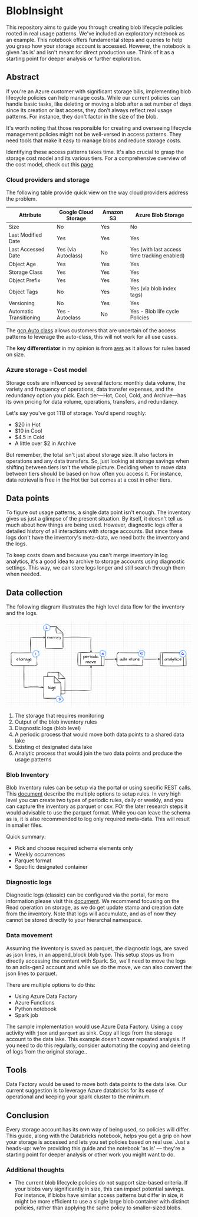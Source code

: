 # BlobInsight

This repository aims to guide you through creating blob lifecycle policies rooted in real usage patterns. We've included an exploratory notebook as an example. This notebook offers fundamental steps and queries to help you grasp how your storage account is accessed. However, the notebook is given 'as is' and isn't meant for direct production use. Think of it as a starting point for deeper analysis or further exploration.

## Abstract

If you're an Azure customer with significant storage bills, implementing blob lifecycle policies can help manage costs. While our current policies can handle basic tasks, like deleting or moving a blob after a set number of days since its creation or last access, they don't always reflect real usage patterns. For instance, they don't factor in the size of the blob.

It's worth noting that those responsible for creating and overseeing lifecycle management policies might not be well-versed in access patterns. They need tools that make it easy to manage blobs and reduce storage costs.

Identifying these access patterns takes time. It's also crucial to grasp the storage cost model and its various tiers. For a comprehensive overview of the cost model, check out this [page](https://azure.microsoft.com/en-us/pricing/details/storage/blobs/#pricing).

### Cloud providers and storage

The following table provide quick view on the way cloud providers address the problem.

| Attribute | Google Cloud Storage | Amazon S3 | Azure Blob Storage |
|-----------|----------------------|-----------|--------------------|
| Size | No | Yes | No |
| Last Modified Date | Yes | Yes | Yes |
| Last Accessed Date | Yes (via Autoclass) | No | Yes (with last access time tracking enabled) |
| Object Age | Yes | Yes | Yes |
| Storage Class | Yes  | Yes | Yes |
| Object Prefix | Yes | Yes | Yes |
| Object Tags | No | Yes | Yes (via blob index tags) |
| Versioning | No | Yes | Yes |
| Automatic Transitioning | Yes - Autoclass | No | Yes - Blob life cycle Policies |

The [gcp Auto class]([Title](https://cloud.google.com/storage/docs/autoclass)) allows customers that are uncertain of the access patterns to leverage the auto-class, this will not work for all use cases.

The __key differentiator__ in my opinion is from [aws]([Title](https://docs.aws.amazon.com/AmazonS3/latest/userguide/intro-lifecycle-rules.html)) as it allows for rules based on size.

### Azure storage - Cost model

Storage costs are influenced by several factors: monthly data volume, the variety and frequency of operations, data transfer expenses, and the redundancy option you pick. Each tier—Hot, Cool, Cold, and Archive—has its own pricing for data volume, operations, transfers, and redundancy.

Let's say you've got 1TB of storage. You'd spend roughly:

- $20 in Hot
- $10 in Cool
- $4.5 in Cold
- A little over $2 in Archive

But remember, the total isn't just about storage size. It also factors in operations and any data transfers. So, just looking at storage savings when shifting between tiers isn't the whole picture. Deciding when to move data between tiers should be based on how often you access it. For instance, data retrieval is free in the Hot tier but comes at a cost in other tiers.

## Data points

To figure out usage patterns, a single data point isn't enough. The inventory gives us just a glimpse of the present situation. By itself, it doesn't tell us much about how things are being used. However, diagnostic logs offer a detailed history of all interactions with storage accounts. But since these logs don't have the inventory's meta-data, we need both: the inventory and the logs.

To keep costs down and because you can't merge inventory in log analytics, it's a good idea to archive to storage accounts using diagnostic settings. This way, we can store logs longer and still search through them when needed.

## Data collection

The following diagram illustrates the high level data flow for the inventory and the logs.

![Data Flow](media/2023-07-20-10-40-01.png)

1. The storage that requires monitoring
2. Output of the blob inventory rules
3. Diagnostic logs (blob level)
4. A periodic process that would move both data points to a shared data lake
5. Existing ot designated data lake
6. Analytic process that would join the two data points and produce the usage patterns

### Blob Inventory

Blob Inventory rules can be setup via the portal or using specific REST calls. This [document](https://learn.microsoft.com/en-us/azure/storage/blobs/blob-inventory) describe the multiple options to setup rules. In very high level you can create two types of periodic rules, daily or weekly, and you can capture the inventory as parquet or csv. FOr the later research steps it would advisable to use the parquet format. While you can leave the schema as is, it is also recommended to log only required meta-data. This will result in smaller files.

Quick summary:

- Pick and choose required schema elements only
- Weekly occurrences
- Parquet format
- Specific designated container

### Diagnostic logs

Diagnostic logs (classic) can be configured via the portal, for more information please visit this [document](https://learn.microsoft.com/en-us/azure/storage/common/manage-storage-analytics-logs?tabs=azure-portal). We recommend focusing on the Read operation on storage, as we do get update stamp and creation date from the inventory. Note that logs will accumulate, and as of now they cannot be stored directly to your hierarchal namespace.

### Data movement

Assuming the inventory is saved as parquet, the diagnostic logs, are saved as json lines, in an append_block blob type. This setup stops us from directly accessing the content with Spark. So, we'll need to move the logs to an adls-gen2 account and while we do the move, we can also convert the json lines to parquet.

There are multiple options to do this:

- Using Azure Data Factory
- Azure Functions
- Python notebook
- Spark job

The sample implementation would use Azure Data Factory. Using a copy activity with ```json``` and ```parquet``` as sink. Copy all logs from the storage account to the data lake. This example doesn't cover repeated analysis. If you need to do this regularly, consider automating the copying and deleting of logs from the original storage..

## Tools

Data Factory would be used to move both data points to the data lake.
Our current suggestion is to leverage Azure databricks for its ease of operational and keeping your spark cluster to the minimum.

## Conclusion

Every storage account has its own way of being used, so policies will differ. This guide, along with the Databricks notebook, helps you get a grip on how your storage is accessed and lets you set policies based on real use. Just a heads-up: we're providing this guide and the notebook 'as is' — they're a starting point for deeper analysis or other work you might want to do.

### Additional thoughts

- The current blob lifecycle policies do not support size-based criteria. If your blobs vary significantly in size, this can impact potential savings. For instance, if blobs have similar access patterns but differ in size, it might be more efficient to use a single large blob container with distinct policies, rather than applying the same policy to smaller-sized blobs.